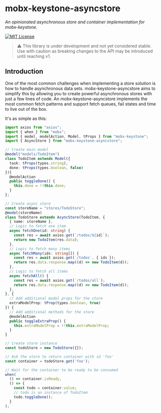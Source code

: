 # mobx-keystone-asyncstore

_An opinionated asynchronous store and container implementation for mobx-keystone._

[![MIT License](https://img.shields.io/badge/license-MIT-blue.svg?style=flat-square)](https://github.com/mekwall/mobx-keystone-asyncstore/blob/master/LICENSE)

> ⚠️ This library is under development and not yet considered stable. Use with caution as breaking changes to the API may be introduced until reaching v1.

## Introduction

One of the most common challenges when implementing a store solution is how to handle asynchronous data sets. mobx-keystone-asyncstore aims to simplify this by allowing you to create powerful asynchronous stores with just a few lines of code. An mobx-keystone-asyncstore implements the most common fetch patterns and support fetch queues, fail states and time to live out of the box.

It's as simple as this:

```ts
import axios from "axios";
import { when } from "mobx";
import { model, modelAction, Model, tProps } from "mobx-keystone";
import { AsyncStore } from "mobx-keystone-asyncstore";

// Create main model
@model("models/TodoItem")
class TodoItem extends Model({
  task: tProps(types.string),
  done: tProps(types.boolean, false)
}){
  @modelAction
  public toggleDone() {
    this.done = !!this.done;
  }
};

// Create async store
const storeName = "stores/TodoStore";
@model(storeName)
class TodoStore extends AsyncStore(TodoItem, {
  { name: storeName },
  // Logic to fetch one item
  async fetchOne(id: string) {
    const res = await axios.get(`/todos/${id}`);
    return new TodoItem(res.data);
  },
  // Logic to fetch many items
  async fetchMany(ids: string[]) {
    const res = await axios.get(`/todos`, { ids });
    return res.data.response.map((d) => new TodoItem(d));
  },
  // Logic to fetch all items
  async fetchAll() {
    const res = await axios.get(`/todos/all`);
    return res.data.response.map((d) => new TodoItem(d));
  },
}, {
  // Add additional model props for the store
  extraModelProp: tProp(types.boolean, true)
}) {
  // Add additional methods for the store
  @modelAction
  public toggleExtraProp() {
    this.extraModelProp = !!this.extraModelProp;
  }
}

// Create store instance
const todoStore = new TodoStore({});

// Ask the store to return container with id 'foo'
const container = todoStore.get('foo');

// Wait for the container to be ready to be consumed
when(
  () => container.isReady,
  () => {
    const todo = container.value;
    // todo is an instance of TodoItem
    todo.toggleDone();
  }
);
```
